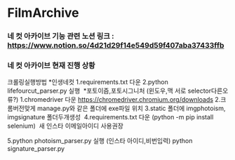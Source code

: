# FilmArchive

### 네 컷 아카이브 기능 관련 노션 링크 : https://www.notion.so/4d21d29f14e549d59f407aba37433ffb

### 네 컷 아카이브 현재 진행 상황


크롤링실행방법
*인생네컷
1.requirements.txt 다운​
2.python lifefourcut_parser.py 실행​
​
*포토이즘,포토시그니처 (윈도우,맥 서로 selector다른오류?)
1.chromedriver 다운 https://chromedriver.chromium.org/downloads
2.크롬버전맞게 manage.py와 같은 폴더에 exe파일 위치
3.static 폴더에 imgphotoism, imgsignature 폴더두개생성​
​
4.requirements.txt 다운 (python -m pip install selenium)
​
새 인스타 이메일아이디 사용권장

5.python photoism_parser.py 실행 (인스타 아이디,비번입력)
python signature_parser.py